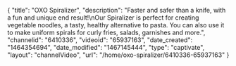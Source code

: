 {
    "title": "OXO Spiralizer",
    "description": "Faster and safer than a knife, with a fun and unique end result!\nOur Spiralizer is perfect for creating vegetable noodles, a tasty, healthy alternative to pasta. You can also use it to make uniform spirals for curly fries, salads, garnishes and more.",
    "channelid": "6410336",
    "videoid": "65937163",
    "date_created": "1464354694",
    "date_modified": "1467145444",
    "type": "captivate",
    "layout": "channelVideo",
    "url": "\/home\/oxo-spiralizer\/6410336-65937163"
}